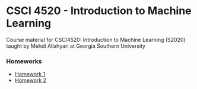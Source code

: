 # CSCI 4520 - Introduction to Machine Learning

Course material for CSCI4520: Introduction to Machine Learning (S2020) taught by Mehdi Allahyari at Georgia Southern University

### Homeworks

- [Homework 1]("hw1")
- [Homework 2]("hw2")
